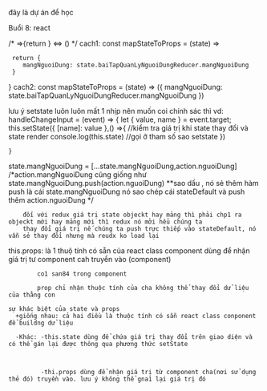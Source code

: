 đây là dự án để học


Buổi 8: react

/*
   =>{return } <=> ()
*/
cach1: const mapStateToProps = (state) =>

     return {
        mangNguoiDung: state.baiTapQuanLyNguoiDungReducer.mangNguoiDung
     }
 }
cach2: const mapStateToProps = (state) =>
({
     mangNguoiDung: state.baiTapQuanLyNguoiDungReducer.mangNguoiDung
})

lưu ý setstate luôn luôn mất 1 nhịp nên muốn coi chính sác thì
vd:
 handleChangeInput = (event) =>
    {
        let { value, name } = event.target;
        this.setState({
            [name]: value
        },() =>{
          //kiểm tra giá trị khi state thay đổi và state render
            console.log(this.state) //gọi ở tham số sao setstate
        })
       
    }
   

   state.mangNguoiDung = [...state.mangNguoiDung,action.nguoiDung]
     /*action.mangNguoiDung cũng giống như
        state.mangNguoiDung.push(action.nguoiDung) **sao dấu , nó sẻ thêm hàm push
        là cái state.mangNguoiDung nó sao chép cái stateDefault và push thêm action.nguoiDung */


        đối với redux giá trị state objeckt hay mảng thì phải chp1 ra objeckt mới hay mảng mới thì redux nó mởi hểu chúng ta 
        thay đổi giá trị nế chúng ta push trực thiếp vào stateDefault, nó vẫn sẻ thay đổi nhưng mà reudx ko load lại
















this.props: là 1 thuộ tính có sẵn của react class
            component dùng để nhận giá trị tư component cah truyền vào
            (component)

            co1 san84 trong component

            prop chỉ nhận thuộc tính của cha không thể thay đổi dử liệu của thằng con

    sự khác biệt của state và props
      +giống nhau: cả hai điều là thuộc tính có sẵn react class conponent để buildng dử liệu 

      -Khác: -this.state dùng để chứa giá trị thay đổi trên giao diện và có thể gán lại được thông qua phương thức setState


      
             -thi.props dùng để nhận giá trị từ component cha(nơi sử dụng thẻ đó) truyền vào. lưu ý không thể gna1 lại giá trị đó     



       